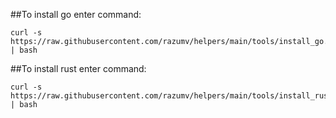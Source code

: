 ##To install go enter command:
```
curl -s https://raw.githubusercontent.com/razumv/helpers/main/tools/install_go.sh | bash
```


##To install rust enter command:
```
curl -s https://raw.githubusercontent.com/razumv/helpers/main/tools/install_rust.sh | bash
```
